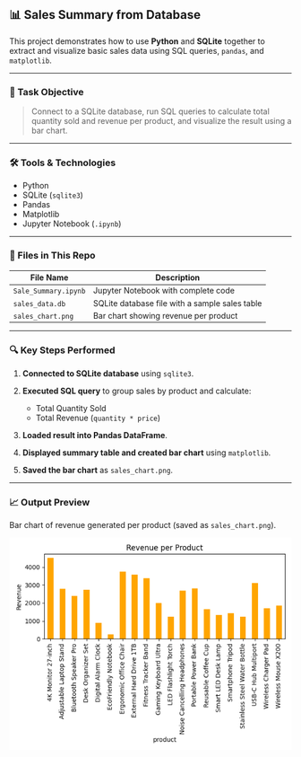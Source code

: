 ## 📊 Sales Summary from Database

This project demonstrates how to use **Python** and **SQLite** together to extract and visualize basic sales data using SQL queries, `pandas`, and `matplotlib`.

---

### 📝 Task Objective

> Connect to a SQLite database, run SQL queries to calculate total quantity sold and revenue per product, and visualize the result using a bar chart.

---

### 🛠️ Tools & Technologies

* Python
* SQLite (`sqlite3`)
* Pandas
* Matplotlib
* Jupyter Notebook (`.ipynb`)

---

### 📂 Files in This Repo

| File Name            | Description                                    |
| -------------------- | ---------------------------------------------- |
| `Sale_Summary.ipynb` | Jupyter Notebook with complete code            |
| `sales_data.db`      | SQLite database file with a sample sales table |
| `sales_chart.png`    | Bar chart showing revenue per product          |

---

### 🔍 Key Steps Performed

1. **Connected to SQLite database** using `sqlite3`.
2. **Executed SQL query** to group sales by product and calculate:

   * Total Quantity Sold
   * Total Revenue (`quantity * price`)
3. **Loaded result into Pandas DataFrame**.
4. **Displayed summary table and created bar chart** using `matplotlib`.
5. **Saved the bar chart** as `sales_chart.png`.

---

### 📈 Output Preview

Bar chart of revenue generated per product (saved as `sales_chart.png`).

![sales chart](sales_chart.png)

